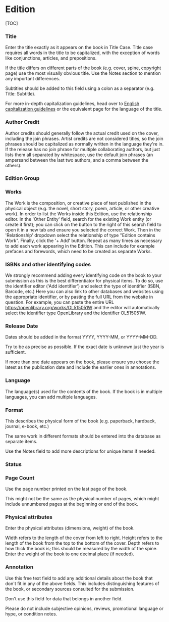 # Edition

[TOC]

### Title
Enter the title exactly as it appears on the book in Title Case. Title case requires all words in the title to be capitalized, with the exception of words like conjunctions, articles, and prepositions.

If the title differs on different parts of the book (e.g. cover, spine, copyright page) use the most visually obvious title. Use the Notes section to mention any important differences.

Subtitles should be added to this field using a colon as a separator (e.g. Title: Subtitle).

For more in-depth capitalization guidelines, head over to [English capitalization guidelines](../language_specific/capitalization-en.md) or the equivalent page for the language of the title.

### Author Credit
Author credits should generally follow the actual credit used on the cover, including the join phrases.
Artist credits are not considered titles, so the join phrases should be capitalized as normally written in the language they're in.
If the release has no join phrase for multiple collaborating authors, but just lists them all separated by whitespace, use the default join phrases (an ampersand between the last two authors, and a comma between the others).

### Edition Group


### Works
The Work is the composition, or creative piece of text published in the physical object (e.g. the novel, short story, poem, article, or other creative work).
In order to list the Works inside this Edition, use the relationship editor.
In the 'Other Entity' field, search for the existing Work entity (or create it first); you can click on the button to the right of this search field to open it in a new tab and ensure you selected the correct Work.
Then in the 'Relationship' dropdown select the relationship of type "Edition contains Work".
Finally, click the '+ Add' button. Repeat as many times as necessary to add each work appearing in the Edition. This can include for example prefaces and forewords, which need to be created as separate Works.

### ISBNs and other identifying codes
We strongly recommend adding every identifying code on the book to your submission as this is the best differentiator for physical items.
To do so, use the identifier editor ('Add identifier') and select the type of identifier (ISBN, Barcode, etc.)
Here you can also link to other databases and websites using the appropriate identifier, or by pasting the full URL from the website in question.
For example, you can paste the entire URL https://openlibrary.org/works/OL515051W and the editor will automatically select the identifier type OpenLibrary and the identifier OL515051W.

### Release Date
Dates should be added in the format YYYY, YYYY-MM, or YYYY-MM-DD.

Try to be as precise as possible. If the exact date is unknown just the year is sufficient.

If more than one date appears on the book, please ensure you choose the latest as the publication date and include the earlier ones in annotations.

### Language
The language(s) used for the contents of the book. If the book is in multiple languages, you can add multiple languages.

### Format
This describes the physical form of the book (e.g. paperback, hardback, journal, e-book, etc.)

The same work in different formats should be entered into the database as separate items.

Use the Notes field to add more descriptions for unique items if needed.

### Status

### Page Count
Use the page number printed on the last page of the book.

This might not be the same as the physical number of pages, which might include unnumbered pages at the beginning or end of the book.


### Physical attributes
Enter the physical attributes (dimensions, weight) of the book.
<!-- Select your preferred unit of measurement from the dropdown menu on the right. -->
Width refers to the length of the cover from left to right.
Height refers to the length of the book from the top to the bottom of the cover.
Depth refers to how thick the book is; this should be measured by the width of the spine.
Enter the weight of the book to one decimal place (if needed).



### Annotation
Use this free text field to add any additional details about the book that don't fit in any of the above fields. This includes distinguishing features of the book, or secondary sources consulted for the submission.

Don't use this field for data that belongs in another field.

Please do not include subjective opinions, reviews, promotional language or hype, or condition notes.